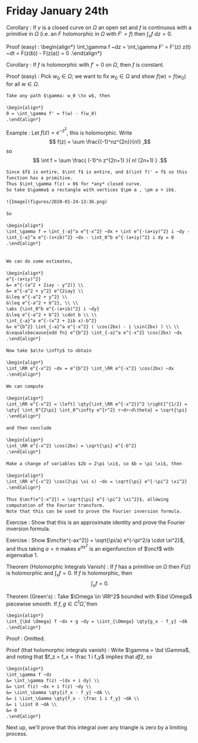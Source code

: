 # Friday January 24th

Corollary
: 	If $\gamma$ is a closed curve on $\Omega$ an open set and $f$ is continuous with a primitive in $\Omega$ (i.e. an $F$ holomorphic in $\Omega$ with $F'=f$) then $\int_\gamma f ~dz = 0$.

Proof (easy)
: 
	\begin{align*}
	\int_\gamma f ~dz = \int_\gamma F' = F'(z) z(t) ~dt  = F(z(b)) - F(z(a)) = 0
	.\end{align*}

Corollary
: 	If $f$ is holomorphic with $f'=0$ on $\Omega$, then $f$ is constant.

Proof (easy)
: 	Pick $w_0 \in \Omega$; we want to fix $w_0 \in \Omega$ and show $f(w) = f(w_0)$ for all $w\in \Omega$.

	Take any path $\gamma: w_0 \to w$, then 

	\begin{align*}
	0 = \int_\gamma f' = f(w) - f(w_0)
	.\end{align*}

Example
: 	Let $f(z) = e^{-z^2}$, this is holomorphic.
	Write 
	$$
	f(z) = \sum  \frac{(-1)^nz^{2n}}{n!}
	,$$ so 
	$$
	\int f = \sum  \frac{ (-1)^n z^{2n+1} }{ n! (2n+1) }
	.$$
	
	Since $f$ is entire, $\int f$ is entire, and $(\int f)' = f$ so this function has a primitive.
	Thus $\int_\gamma f(z) = 0$ for *any* closed curve.
	So take $\gamma$ a rectangle with vertices $\pm a , \pm a + ib$.

	![Image](figures/2020-01-24-13:36.png)

	So 

	\begin{align*}
	\int_\gamma f = \int_{-a}^a e^{-x^2} ~dx + \int e^{-(a+iy)^2} i ~dy - \int_{-a}^a e^{-(x+ib)^2} ~dx - \int_0^b e^{-(a+iy)^2} i dy = 0
	.\end{align*}


	We can do some estimates,

	\begin{align*}
	e^{-(a+iy)^2} 
	&= e^{-(a^2 + 2iay - y^2)} \\
	&= e^{-a^2 + y^2} e^{2iay} \\
	&\leq e^{-a^2 + y^2} \\
	&\leq e^{-a^2 + b^2}, \\ \\
	\abs {\int_0^b e^{-(a+ib)^2} i ~dy} 
	&\leq e^{-a^2 + b^2} \cdot b \\ \\
	\int_{-a}^a e^{-(x^2 + 2ib x)-b^2} 
	&= e^{b^2} \int_{-a}^a e^{-x^2} ( \cos(2bx) - i \sin(2bx) ) \\ \\
	&\equalsbecause{odd fn} e^{b^2} \int_{-a}^a e^{-x^2} \cos(2bx) ~dx
	.\end{align*}

	Now take $a\to \infty$ to obtain

	\begin{align*}
	\int_\RR e^{-x^2} ~dx = e^{b^2} \int_\RR e^{-x^2} \cos(2bx) ~dx
	.\end{align*}

	We can compute

	\begin{align*}
	\int_\RR e^{-x^2} = \left[ \qty{\int_\RR e^{-x^2}}^2 \right]^{1/2} = \qty{ \int_0^{2\pi} \int_0^\infty e^{r^2} r~dr~d\theta} = \sqrt{\pi}
	.\end{align*}

	and then conclude

	\begin{align*}
	\int_\RR e^{-x^2} \cos(2bx) = \sqrt{\pi} e^{-b^2}
	.\end{align*}

	Make a change of variables $2b = 2\pi \xi$, so $b = \pi \xi$, then

	\begin{align*}
	\int_\RR e^{-x^2} \cos(2\pi \xi x) ~dx = \sqrt{\pi} e^{-\pi^2 \xi^2}
	.\end{align*}

	Thus $\mcf(e^{-x^2}) = \sqrt{\pi} e^{-\pi^2 \xi^2}$, allowing computation of the Fourier transform.
	Note that this can be used to prove the Fourier inversion formula.

Exercise
: 	Show that this is an approximate identity and prove the Fourier inversion formula.

Exercise
: 	Show $\mcf(e^{-ax^2}) = \sqrt{\pi/a} e^{-\pi^2/a \cdot \xi^2}$, and thus taking $a = \pi$ makes $e^{\pi x^2}$ is an eigenfunction of $\mcf$ with eigenvalue $1$.

Theorem (Holomorphic Integrals Vanish)
: 	If $f$ has a primitive on $\Omega$ then $F(z)$ is holomorphic and $\int_\gamma f = 0$.
	If $f$ is holomorphic, then $$\int_\gamma f = 0.$$


Theorem (Green's)
: 	Take $\Omega \in \RR^2$ bounded with $\bd \Omega$ piecewise smooth.
	If $f, g\in C^1{\bar \Omega}$, then

	\begin{align*}
	\int_{\bd \Omega} f ~dx + g ~dy = \iint_{\Omega} \qty{g_x - f_y} ~dA
	.\end{align*} 

Proof
: 	Omitted.

Proof (that holomorphic integrals vanish)
: 	Write $\gamma = \bd \Gamma$, and noting that $f_z = f_x = \frac 1 i f_y$ implies that $\dd{f}{\bar z}$, so

	\begin{align*}
	\int_\gamma f ~dz 
	&= \int_\gamma f(z) ~(dx + i dy) \\
	&= \int f(z) ~dx + i f(z) ~dy \\
	&= \iint_\Gamma \qty{if_x - f_y} ~dA \\
	&= i \iint_\Gamma \qty{f_x - \frac 1 i f_y} ~dA \\
	&= i \iint 0 ~dA \\
	&= 0
	.\end{align*}


Next up, we'll prove that this integral over any triangle is zero by a limiting process.